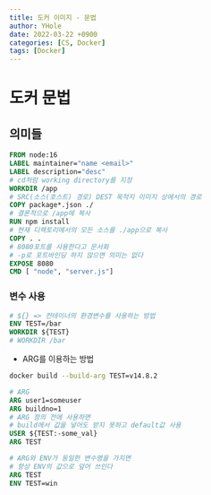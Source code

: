 ```yaml
---
title: 도커 이미지 - 문법
author: YHole
date: 2022-03-22 +0900
categories: [CS, Docker]
tags: [Docker]
---
```


# 도커 문법

## 의미들

```dockerfile
FROM node:16
LABEL maintainer="name <email>"
LABEL description="desc"
# cd처럼 working directory를 지정
WORKDIR /app
# SRC(소스(호스트) 경로) DEST 목적지 이미지 상에서의 경로
COPY package*.json ./
# 결론적으로 /app에 복사
RUN npm install
# 현재 디렉토리에서의 모든 소스를 ./app으로 복사
COPY . .
# 8080포트를 사용한다고 문서화
# -p로 포트바인딩 하지 않으면 의미는 없다
EXPOSE 8080
CMD [ "node", "server.js"]
```

### 변수 사용

```dockerfile
# ${} => 컨테이너의 환경변수를 사용하는 방법
ENV TEST=/bar
WORKDIR ${TEST}
# WORKDIR /bar
```

- ARG를 이용하는 방법

```bash
docker build --build-arg TEST=v14.8.2
```

```dockerfile
# ARG
ARG user1=someuser
ARG buildno=1
# ARG 정의 전에 사용하면
# build에서 값을 넣어도 받지 못하고 default값 사용
USER ${TEST:-some_val}
ARG TEST
```

```dockerfile
# ARG와 ENV가 동일한 변수명을 가지면
# 항상 ENV의 값으로 덮어 쓰인다
ARG TEST
ENV TEST=win
```
